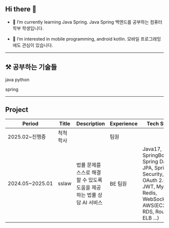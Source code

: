 ## Hi there 👋

- 🌱 I’m currently learning Java Spring.
  Java Spring 백엔드를 공부하는 컴퓨터학부 학생입니다.

- 🔭 I’m interested in mobile programming, android kotlin.
  모바일 프로그래밍에도 관심이 있습니다.
  
* * *

## ⚒️ 공부하는 기술들

java python

spring   

* * *

## Project
|Period|Title|Description|Experience|Tech Stack|
|------|---|---|---|---|
|2025.02~진행중|척척학사| |팀원| |
|2024.05~2025.01|sslaw|법률 문제를 스스로 해결할 수 있도록 도움을 제공하는 법률 상담 AI 서비스|BE 팀원|Java17, SpringBoot3.0, Spring Data JPA, Spring Security, OAuth 2.0, JWT, MySQL, Redis, WebSocket, AWS(EC2, RDS, Route53, ELB ...)|

<!--
**0-Jhin/0-Jhin** is a ✨ _special_ ✨ repository because its `README.md` (this file) appears on your GitHub profile.

Here are some ideas to get you started:

- 🔭 I’m currently working on ...
- 🌱 I’m currently learning ...
- 👯 I’m looking to collaborate on ...
- 🤔 I’m looking for help with ...
- 💬 Ask me about ...
- 📫 How to reach me: ...
- 😄 Pronouns: ...
- ⚡ Fun fact: ...
-->
